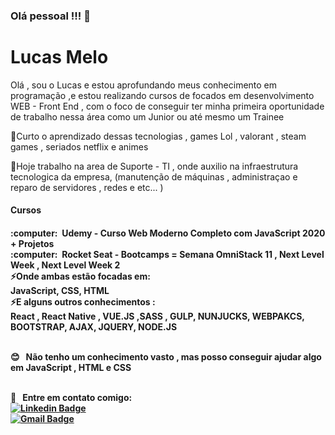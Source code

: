 ### Olá pessoal !!! 👋

# Lucas Melo

Olá , sou o Lucas e estou aprofundando meus conhecimento em programação ,e estou realizando cursos de focados em desenvolvimento WEB - Front End , com o foco de conseguir ter minha primeira oportunidade de trabalho nessa área como um Junior ou até mesmo um Trainee

💬Curto o aprendizado dessas tecnologias , games Lol , valorant , steam games , seriados netflix e animes

🌱Hoje trabalho na area de Suporte - TI , onde auxilio na infraestrutura tecnologica da empresa, (manutenção de máquinas , administraçao e reparo de servidores , redes e etc... )

<h4>Cursos<h4>
 :computer: &nbsp;Udemy - Curso Web Moderno Completo com JavaScript 2020 + Projetos
<br>:computer: &nbsp;Rocket Seat - Bootcamps = Semana OmniStack 11 
                          , Next Level Week
                          , Next Level Week 2
 <br>⚡Onde ambas estão focadas em:<br>JavaScript, CSS, HTML
<br>⚡E alguns outros conhecimentos :<br>React , React Native , VUE.JS ,SASS , GULP, NUNJUCKS, WEBPAKCS, BOOTSTRAP, AJAX, JQUERY, NODE.JS

<br>:blush: &nbsp; Não tenho um conhecimento vasto , mas posso conseguir ajudar algo em JavaScript , HTML  e CSS

<br>:email: &nbsp; Entre em contato comigo:<br> [![Linkedin Badge](https://img.shields.io/badge/-LucasMelo-blue?style=flat-square&logo=Linkedin&logoColor=white&link=https://www.linkedin.com/in/lucas-melo-21309ba4/)](https://www.linkedin.com/in/lucas-melo-21309ba4/) 
<br>[![Gmail Badge](https://img.shields.io/badge/-lucasmo1302@gmail.com-c14438?style=flat-square&logo=Gmail&logoColor=white&link=mailto:lucasmo1302@gmail.com)](mailto:lucasmo1302@gmail.com)

<!--
**lucasmelo13/lucasmelo13** is a ✨ _special_ ✨ repository because its `README.md` (this file) appears on your GitHub profile.

Here are some ideas to get you started:

- 🔭 I’m currently working on ...
- 🌱 I’m currently learning ...
- 👯 I’m looking to collaborate on ...
- 🤔 I’m looking for help with ...
- 💬 Ask me about ...
- 📫 How to reach me: ...
- 😄 Pronouns: ...
- ⚡ Fun fact: ...
-->
